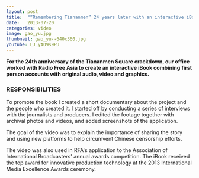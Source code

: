 ```yaml
---
layout: post
title:  "“Remembering Tiananmen” 24 years later with an interactive iBook"
date:   2013-07-20
categories: video
image: gao_yu.jpg
thumbnail: gao_yu--640x360.jpg
youtube: LJ_yAO9s9PU
---
```


**For the 24th anniversary of the Tiananmen Square crackdown, our office worked with Radio Free Asia to create an interactive iBook combining first person accounts with original audio, video and graphics.**

### RESPONSIBILITIES

To promote the book I created a short documentary about the project and the people who created it. I started off by conducting a series of interviews with the journalists and producers. I edited the footage together with archival photos and videos, and added screenshots of the application.

The goal of the video was to explain the importance of sharing the story and using new platforms to help circumvent Chinese censorship efforts.

The video was also used in RFA's application to the Association of International Broadcasters' annual awards competition. The iBook received the top award for innovative production technology at the 2013 International Media Excellence Awards ceremony.

